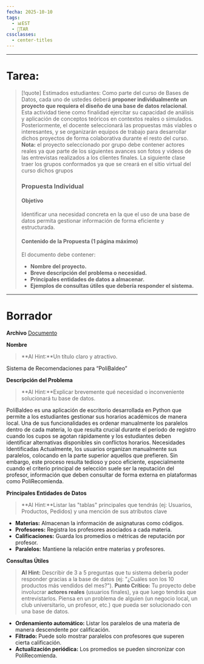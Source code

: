 ```yaml
---
fecha: 2025-10-10
tags:
  - 📊EST
  - 📝TAR
cssclasses:
  - center-titles
---
```

---
# Tarea:
> [!quote] Estimados estudiantes:
> Como parte del curso de Bases de Datos, cada uno de ustedes deberá **proponer individualmente un proyecto que requiera el diseño de una base de datos relacional**. Esta actividad tiene como finalidad ejercitar su capacidad de análisis y aplicación de conceptos teóricos en contextos reales o simulados.
> Posteriormente, el docente seleccionará las propuestas más viables o interesantes, y se organizarán equipos de trabajo para desarrollar dichos proyectos de forma colaborativa durante el resto del curso.
> **Nota:** el proyecto seleccionado por grupo debe contener actores reales ya que parte de los siguientes avances son fotos y videos de las entrevistas realizados a los clientes finales.
> La siguiente clase traer los grupos conformados ya que se creará en el sitio virtual del curso dichos grupos
> ### **Propuesta Individual**
> #### **Objetivo**
> Identificar una necesidad concreta en la que el uso de una base de datos permita gestionar información de forma eficiente y estructurada. 
> #### **Contenido de la Propuesta (1 página máximo)**
> El documento debe contener:
> - **Nombre del proyecto.**
> - **Breve descripción del problema o necesidad.**
> - **Principales entidades de datos a almacenar.**
> - **Ejemplos de consultas útiles que debería responder el sistema.**

---
# Borrador
**Archivo** [Documento](https://docs.google.com/document/d/1TkLUbn0XJgFrItmNP7fqcwDyr-knKW63/edit?usp=sharing&ouid=112900750255928181135&rtpof=true&sd=true)

**Nombre**
> **AI Hint:**Un título claro y atractivo.

Sistema de Recomendaciones para “PoliBaldeo”

**Descripción del Problema**
> **AI Hint:**Explicar brevemente qué necesidad o inconveniente solucionará tu base de datos.

PoliBaldeo es una aplicación de escritorio desarrollada en Python que permite a los estudiantes gestionar sus horarios académicos de manera local. Una de sus funcionalidades es ordenar manualmente los paralelos dentro de cada materia, lo que resulta crucial durante el período de registro cuando los cupos se agotan rápidamente y los estudiantes deben identificar alternativas disponibles sin conflictos horarios.
Necesidades Identificadas
Actualmente, los usuarios organizan manualmente sus paralelos, colocando en la parte superior aquellos que prefieren. Sin embargo, este proceso resulta tedioso y poco eficiente, especialmente cuando el criterio principal de selección suele ser la reputación del profesor, información que deben consultar de forma externa en plataformas como PoliRecomienda.

**Principales Entidades de Datos**
> **AI Hint:**Listar las "tablas" principales que tendrás (ej: Usuarios, Productos, Pedidos) y una mención de sus atributos clave

- **Materias:** Almacenan la información de asignaturas como códigos.
- **Profesores:** Registra los profesores asociados a cada materia.
- **Calificaciones:** Guarda los promedios o métricas de reputación por profesor.
- **Paralelos:** Mantiene la relación entre materias y profesores.

**Consultas Útiles**
> **AI Hint:** Describir de 3 a 5 preguntas que tu sistema debería poder responder gracias a la base de datos (ej: "¿Cuáles son los 10 productos más vendidos del mes?").
> **Punto Crítico:** Tu proyecto debe involucrar **actores reales** (usuarios finales), ya que luego tendrás que entrevistarlos. Piensa en un problema de alguien (un negocio local, un club universitario, un profesor, etc.) que pueda ser solucionado con una base de datos.

- **Ordenamiento automático:** Listar los paralelos de una materia de manera descendente por calificación.
- **Filtrado:** Puede solo mostrar paralelos con profesores que superen cierta calificación.
- **Actualización periódica:** Los promedios se pueden sincronizar con PoliRecomienda.